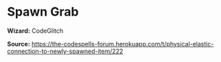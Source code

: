 # Spawn Grab

**Wizard:** CodeGlitch

**Source:** https://the-codespells-forum.herokuapp.com/t/physical-elastic-connection-to-newly-spawned-item/222
